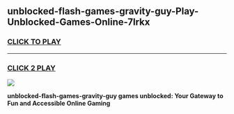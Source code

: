 
## unblocked-flash-games-gravity-guy-Play-Unblocked-Games-Online-7lrkx
<h3>
<a href="https://premium76.site?title=unblocked-flash-games-gravity-guy&ref=24A">CLICK TO PLAY</a></h3>
<hr>

<h3>
<a href="https://premium76.site?title=unblocked-flash-games-gravity-guy&ref=24A">CLICK 2 PLAY</a>
  
</h3>

<a href="https://premium76.site?title=unblocked-flash-games-gravity-guy&ref=24A"><img src="https://clearcache.store/games.png"></a>


**unblocked-flash-games-gravity-guy games unblocked: Your Gateway to Fun and Accessible Online Gaming**
